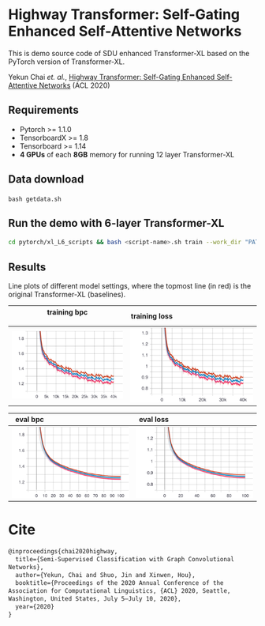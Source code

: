 # Highway Transformer: Self-Gating Enhanced Self-Attentive Networks
This is demo source code of SDU enhanced Transformer-XL based on the PyTorch version of Transformer-XL.

Yekun Chai *et. al.*, [Highway Transformer: Self-Gating Enhanced Self-Attentive Networks](https://ychai.uk/papers/ACL/SDU.pdf) (ACL 2020)

## Requirements

- Pytorch >= 1.1.0
- TensorboardX >= 1.8
- Tensorboard >= 1.14
-  **4 GPUs** of each **8GB** memory for running 12 layer Transformer-XL

## Data download

`bash getdata.sh`

## Run the demo with 6-layer Transformer-XL
```bash
cd pytorch/xl_L6_scripts && bash <script-name>.sh train --work_dir "PATH_TO_WORK_DIR"
```
## Results

Line plots of different model settings, where the topmost line (in red) is the original Transformer-XL (baselines).

training bpc    &nbsp;&nbsp;&nbsp;&nbsp;&nbsp;&nbsp;&nbsp;&nbsp;&nbsp;&nbsp;&nbsp;&nbsp;&nbsp;&nbsp;&nbsp;&nbsp;&nbsp;&nbsp;&nbsp;&nbsp;&nbsp;&nbsp;&nbsp;&nbsp;&nbsp;&nbsp;&nbsp;&nbsp;&nbsp;&nbsp;&nbsp;&nbsp;&nbsp;&nbsp;&nbsp;&nbsp;&nbsp;&nbsp;&nbsp;&nbsp;&nbsp;&nbsp;&nbsp;        |  training loss&nbsp;&nbsp;&nbsp;&nbsp;&nbsp;&nbsp;&nbsp;&nbsp;&nbsp;&nbsp;&nbsp;&nbsp;&nbsp;&nbsp;&nbsp;&nbsp;&nbsp;&nbsp;&nbsp;&nbsp;&nbsp;&nbsp;&nbsp;&nbsp;&nbsp;&nbsp;&nbsp;&nbsp;&nbsp;&nbsp;&nbsp;&nbsp;&nbsp;&nbsp;&nbsp;&nbsp;&nbsp;&nbsp;&nbsp;&nbsp;&nbsp;&nbsp;&nbsp; 
:-------------------------:|:-------------------------:
![alt-Training-1](fig/train_bpc.svg)  |  ![Training loss](fig/train_loss.svg)

 

 eval bpc  &nbsp;&nbsp;&nbsp;&nbsp;&nbsp;&nbsp;&nbsp;&nbsp;&nbsp;&nbsp;&nbsp;&nbsp;&nbsp;&nbsp;&nbsp;&nbsp;&nbsp;&nbsp;&nbsp;&nbsp;&nbsp;&nbsp;&nbsp;&nbsp;&nbsp;&nbsp;&nbsp;&nbsp;&nbsp;&nbsp;&nbsp;&nbsp;&nbsp;&nbsp;&nbsp;&nbsp;&nbsp;&nbsp;&nbsp;&nbsp;&nbsp;&nbsp;&nbsp;       |  eval loss &nbsp;&nbsp;&nbsp;&nbsp;&nbsp;&nbsp;&nbsp;&nbsp;&nbsp;&nbsp;&nbsp;&nbsp;&nbsp;&nbsp;&nbsp;&nbsp;&nbsp;&nbsp;&nbsp;&nbsp;&nbsp;&nbsp;&nbsp;&nbsp;&nbsp;&nbsp;&nbsp;&nbsp;&nbsp;&nbsp;&nbsp;&nbsp;&nbsp;&nbsp;&nbsp;&nbsp;&nbsp;&nbsp;&nbsp;&nbsp;&nbsp;&nbsp;&nbsp; 
:-------------------------:|:-------------------------:
![eval BPC](fig/eval_bpc.svg)  |  ![eval BPC](fig/eval_loss.svg)



# Cite
```
@inproceedings{chai2020highway,
  title={Semi-Supervised Classification with Graph Convolutional Networks},
  author={Yekun, Chai and Shuo, Jin and Xinwen, Hou},
  booktitle={Proceedings of the 2020 Annual Conference of the Association for Computational Linguistics, {ACL} 2020, Seattle, Washington, United States, July 5–July 10, 2020},
  year={2020}
}
```
